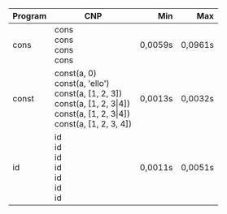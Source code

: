 Program | CNP | Min | Max
--- | --- | ---: | ---:
cons | cons<br/>cons<br/>cons<br/>cons | 0,0059s | 0,0961s
const | const(a, 0)<br/>const(a, 'ello')<br/>const(a, [1, 2, 3])<br/>const(a, [1, 2, 3\|4])<br/>const(a, [1, 2, 3\|4])<br/>const(a, [1, 2, 3, 4]) | 0,0013s | 0,0032s
id | id<br/>id<br/>id<br/>id<br/>id<br/>id<br/>id | 0,0011s | 0,0051s
